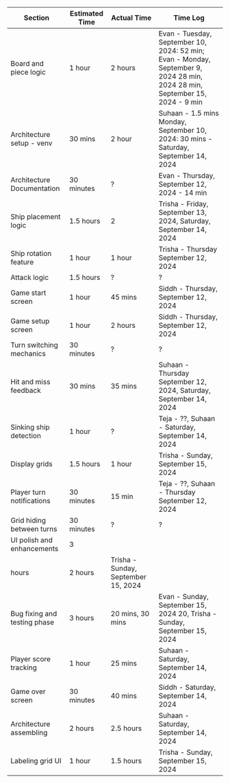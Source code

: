 | Section                      | Estimated Time | Actual Time | Time Log                                                                            |
| ---------------------------- | -------------- | ----------- | ----------------------------------------------------------------------------------- |
| Board and piece logic        | 1 hour         | 2 hours     | Evan - Tuesday, September 10, 2024: 52 min; Evan - Monday, September 9, 2024 28 min, 2024 28 min, September 15, 2024 - 9 min |
| Architecture setup - venv    | 30 mins        | 2 hour      | Suhaan - 1.5 mins Monday, September 10, 2024: 30 mins - Saturday, September 14, 2024|
| Architecture Documentation   | 30 minutes     | ?           | Evan - Thursday, September 12, 2024 - 14 min                                        |
| Ship placement logic         | 1.5 hours      | 2           | Trisha - Friday, September 13, 2024, Saturday, September 14, 2024                   |
| Ship rotation feature        | 1 hour   | 1 hour         | Trisha - Thursday September 12, 2024                                                                                           |
| Attack logic                 | 1.5 hours      | ?           | ?                                                                                   |
| Game start screen            | 1 hour         | 45 mins     | Siddh - Thursday, September 12, 2024                                                |
| Game setup screen            | 1 hour         | 2 hours     | Siddh - Thursday, September 12, 2024                                                |
| Turn switching mechanics     | 30 minutes     | ?           | ?                                                                                   |
| Hit and miss feedback        | 30 mins        | 35 mins     | Suhaan -  Thursday September 12, 2024,  Saturday, September 14, 2024                |
| Sinking ship detection       | 1 hour         | ?           | Teja - ??, Suhaan - Saturday, September 14, 2024                                    |
| Display grids                | 1.5 hours      | 1 hour           | Trisha - Sunday, September 15, 2024                                                                                   |
| Player turn notifications    | 30 minutes     | 15 min      | Teja - ??, Suhaan - Thursday September 12, 2024                                     |
| Grid hiding between turns    | 30 minutes     | ?           | ?                                                                                   |
| UI polish and enhancements   | 3 
hours        | 2 hours           | Trisha - Sunday, September 15, 2024                                                                                   |
| Bug fixing and testing phase | 3 hours        | 20 mins, 30 mins    | Evan - Sunday, September 15, 2024 20, Trisha - Sunday, September 15, 2024 | Tmin                                            |
| Player score tracking        | 1 hour         | 25 mins     | Suhaan - Saturday, September 14, 2024                                               |
| Game over screen             | 30 minutes     | 40 mins     | Siddh - Saturday, September 14, 2024                                                |
| Architecture assembling      | 2 hours        | 2.5 hours   | Suhaan - Saturday, September 14, 2024                                               |
| Labeling grid UI | 1 hour |  1.5 hours | Trisha - Sunday, September 15, 2024 |